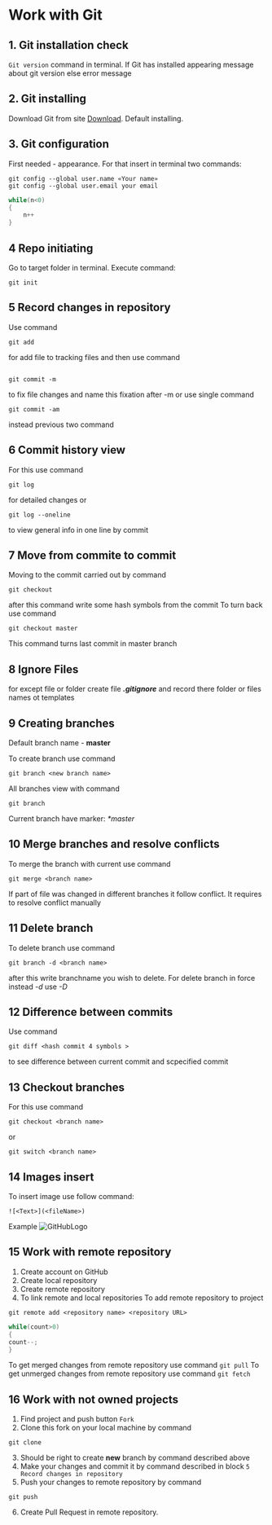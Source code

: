 # Work with Git
## 1. Git installation check
`Git version`  command in terminal.
If Git has installed appearing message about git version else error message
## 2. Git installing

Download Git from site [Download](https://git-scm.com/downloads).
Default installing.
## 3. Git configuration
First needed - appearance. For that insert in terminal two commands:
```
git config --global user.name «Your name»
git config --global user.email your email
```

```C#
while(n<0)
{
    n++
}
```
## 4 Repo initiating

Go to target folder in terminal. Execute command:
```
git init
```

## 5 Record changes in repository

Use command 
```
git add 
```
for add file to tracking files and then
use command 
```

git commit -m
```
to fix file changes and name this fixation after -m 
or use single command
```
git commit -am
```
instead previous two command
## 6 Commit history view
For this use command
```
git log
```
for detailed changes or
```
git log --oneline
```
to view general info in one line by commit
## 7 Move from commite to commit
Moving to the commit carried out by command
```
git checkout
```
after this command write some hash symbols from the commit
To turn back use command
```
git checkout master
```
This command turns last commit in master branch

## 8 Ignore Files 

for except file or folder  create file ***.gitignore*** and record there folder or files names ot templates

## 9 Creating branches

Default branch name - **master**

To create branch use command 
```
git branch <new branch name>
```

All branches view with command 
```
git branch
```
Current branch have marker: *\*master*

## 10 Merge branches and resolve conflicts
To merge the branch with current use command 
```
git merge <branch name>
```
If part of file was changed in different branches it follow conflict. It requires to resolve conflict manually

## 11 Delete branch

To delete branch use command 
```
git branch -d <branch name>
```
after this write branchname you wish to delete. For delete branch in force instead *-d* use *-D*

## 12 Difference between commits

Use command 
```
git diff <hash commit 4 symbols >
```
to see difference between current commit and scpecified commit

## 13 Checkout branches

For this use command 
```
git checkout <branch name>
```
or 
```
git switch <branch name>
```

## 14 Images insert
To insert image use follow command:
```
![<Text>](<fileName>)
```
 Example ![GitHubLogo](github_logo.png) 
 
## 15 Work with remote repository
1. Create account on GitHub
2. Create local repository
3. Create remote repository
4. To link remote and local repositories
To add remote repository to project
```
git remote add <repository name> <repository URL>
```
```C#
while(count>0)
{
count--;
}
```
To get merged changes from remote repository use command `git pull`
To get unmerged changes from remote repository use command `git fetch`

## 16 Work with not owned projects
1. Find project and push button `Fork`
2. Clone this fork on your local machine by command 
```
git clone
```
3. Should be right to create **new** branch by command described above
4. Make your changes and commit it by command described in  block `5 Record changes in repository`
5. Push your changes to remote repository by command
```
git push
```
6. Create Pull Request in remote repository.